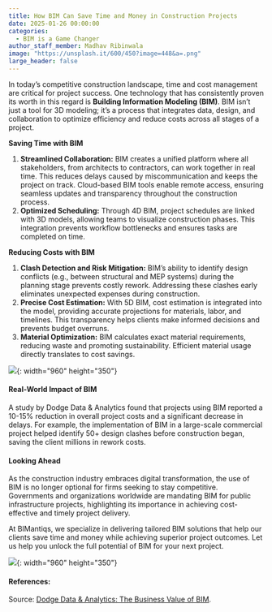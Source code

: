 ```yaml
---
title: How BIM Can Save Time and Money in Construction Projects
date: 2025-01-26 00:00:00
categories:
  - BIM is a Game Changer
author_staff_member: Madhav Ribinwala
image: "https://unsplash.it/600/450?image=448&a=.png"
large_header: false
---
```


In today’s competitive construction landscape, time and cost management are critical for project success. One technology that has consistently proven its worth in this regard is <strong>Building Information Modeling (BIM)</strong>. BIM isn’t just a tool for 3D modeling; it’s a process that integrates data, design, and collaboration to optimize efficiency and reduce costs across all stages of a project.

<Strong>Saving Time with BIM</strong>
<ol><li><strong>Streamlined Collaboration:</strong> BIM creates a unified platform where all stakeholders, from architects to contractors, can work together in real time. This reduces delays caused by miscommunication and keeps the project on track. Cloud-based BIM tools enable remote access, ensuring seamless updates and transparency throughout the construction process.</li>

<li><strong>Optimized Scheduling:</strong> Through 4D BIM, project schedules are linked with 3D models, allowing teams to visualize construction phases. This integration prevents workflow bottlenecks and ensures tasks are completed on time.</li>
</ol>

<strong>Reducing Costs with BIM</strong>
<ol>
<li><strong>Clash Detection and Risk Mitigation:</strong> BIM’s ability to identify design conflicts (e.g., between structural and MEP systems) during the planning stage prevents costly rework. Addressing these clashes early eliminates unexpected expenses during construction.</li>

<li><strong>Precise Cost Estimation:</strong> With 5D BIM, cost estimation is integrated into the model, providing accurate projections for materials, labor, and timelines. This transparency helps clients make informed decisions and prevents budget overruns.</li>

<li><strong>Material Optimization:</strong> BIM calculates exact material requirements, reducing waste and promoting sustainability. Efficient material usage directly translates to cost savings.</li>
</ol>

![](https://unsplash.it/960/350?image=442){: width="960" height="350"}

#### Real-World Impact of BIM

A study by Dodge Data & Analytics found that projects using BIM reported a 10-15% reduction in overall project costs and a significant decrease in delays. For example, the implementation of BIM in a large-scale commercial project helped identify 50+ design clashes before construction began, saving the client millions in rework costs.

#### Looking Ahead

As the construction industry embraces digital transformation, the use of BIM is no longer optional for firms seeking to stay competitive. Governments and organizations worldwide are mandating BIM for public infrastructure projects, highlighting its importance in achieving cost-effective and timely project delivery.

At BIMantiqs, we specialize in delivering tailored BIM solutions that help our clients save time and money while achieving superior project outcomes. Let us help you unlock the full potential of BIM for your next project.

![](https://unsplash.it/960/350?image=655){: width="960" height="350"}

#### References:

Source: [Dodge Data & Analytics: The Business Value of BIM](https://proddrupalcontent.construction.com/s3fs-public/DCN_SMR/BIMConstructionGlobalMarkets_DDA_Secured.pdf).
